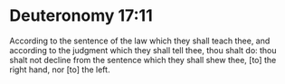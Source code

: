 # Deuteronomy 17:11

According to the sentence of the law which they shall teach thee, and according to the judgment which they shall tell thee, thou shalt do: thou shalt not decline from the sentence which they shall shew thee, [to] the right hand, nor [to] the left.